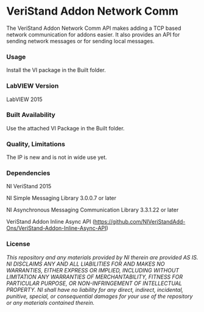 VeriStand Addon Network Comm
===================

The VeriStand Addon Network Comm API makes adding a TCP based network communication for addons easier.  It also provides an API for sending network messages or for sending local messages. 

### Usage ###
Install the VI package in the Built folder.

### LabVIEW Version ###

LabVIEW 2015

### Built Availability ###

Use the attached VI Package in the Built folder.

### Quality, Limitations ###

The IP is new and is not in wide use yet.

### Dependencies ###

NI VeriStand 2015

NI Simple Messaging Library 3.0.0.7 or later

NI Asynchronous Messaging Communication Library 3.3.1.22 or later

VeriStand Addon Inline Async API (https://github.com/NIVeriStandAdd-Ons/VeriStand-Addon-Inline-Async-API)

### License ###

*This repository and any materials provided by NI therein are provided AS IS. NI DISCLAIMS ANY AND ALL LIABILITIES FOR AND MAKES NO WARRANTIES, EITHER EXPRESS OR IMPLIED, INCLUDING WITHOUT LIMITATION ANY WARRANTIES OF MERCHANTABILITY, FITNESS FOR  PARTICULAR PURPOSE, OR NON-INFRINGEMENT OF INTELLECTUAL PROPERTY. NI shall have no liability for any direct, indirect, incidental, punitive, special, or consequential damages for your use of the repository or any materials contained therein.*
